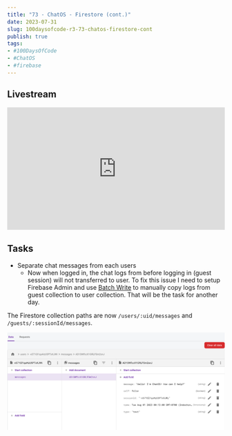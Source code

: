 ```yaml
---
title: "73 - ChatOS - Firestore (cont.)"
date: 2023-07-31
slug: 100daysofcode-r3-73-chatos-firestore-cont
publish: true
tags:
- #100DaysOfCode 
- #ChatOS 
- #firebase
---
```


## Livestream

<iframe width="100%" style="aspect-ratio: 16 / 9;" src="https://www.youtube.com/embed/" title="YouTube video player" frameborder="0" allow="accelerometer; autoplay; clipboard-write; encrypted-media; gyroscope; picture-in-picture; web-share" allowfullscreen></iframe>

## Tasks

- Separate chat messages from each users
    - Now when logged in, the chat logs from before logging in (guest session) will not transferred to user. To fix this issue I need to setup Firebase Admin and use [Batch Write](https://firebase.google.com/docs/firestore/manage-data/transactions) to manually copy logs from guest collection to user collection. That will be the task for another day.

The Firestore collection paths are now `/users/:uid/messages`  and `/guests/:sessionId/messages`.

![](1-Projects/100DaysOfCode-R3/attachments/73%20-%20ChatOS%20-%20Firestore%20(cont.).png)


